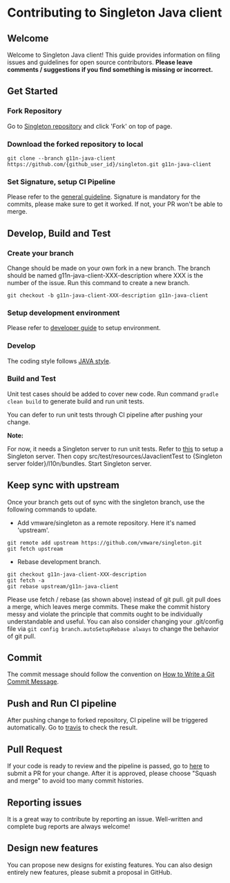 # Contributing to Singleton Java client


## Welcome

Welcome to Singleton Java client! This guide provides information on filing issues and guidelines for open source contributors. **Please leave comments / suggestions if you find something is missing or incorrect.**

## Get Started

### Fork Repository
Go to [Singleton repository](https://github.com/vmware/singleton) and click 'Fork' on top of page.

### Download the forked repository to local

``` 
git clone --branch g11n-java-client https://github.com/{github_user_id}/singleton.git g11n-java-client
```

### Set Signature, setup CI Pipeline 
Please refer to the [general guideline](https://github.com/vmware/singleton/blob/master/CONTRIBUTING.md).
Signature is mandatory for the commits, please make sure to get it worked. If not, your PR won't be able to merge.

## Develop, Build and Test
### Create your branch
Change should be made on your own fork in a new branch. The branch should be named g11n-java-client-XXX-description where XXX is the number of the issue. Run this command to create a new branch.

```
git checkout -b g11n-java-client-XXX-description g11n-java-client
```

### Setup development environment

Please refer to [developer guide](https://github.com/vmware/singleton/blob/master/g11n-ws/docs/developer_guide_javaclient.md) to setup environment.

### Develop
The coding style follows [JAVA style](https://petroware.no/javastyle.html).

### Build and Test
Unit test cases should be added to cover new code.
Run command `gradle clean build` to generate build and run unit tests.

You can defer to run unit tests through CI pipeline after pushing your change.

**Note:** 

For now, it needs a Singleton server to run unit tests. Refer to [this](https://github.com/vmware/singleton/blob/master/README.md) to setup a Singleton server. Then copy src/test/resources/JavaclientTest to {Singleton server folder}/l10n/bundles. Start Singleton server.

## Keep sync with upstream

Once your branch gets out of sync with the singleton branch, use the following commands to update.

- Add vmware/singleton as a remote repository. Here it's named 'upstream'.

```
git remote add upstream https://github.com/vmware/singleton.git
git fetch upstream
```

- Rebase development branch.

```
git checkout g11n-java-client-XXX-description
git fetch -a
git rebase upstream/g11n-java-client
```
Please use fetch / rebase (as shown above) instead of git pull. git pull does a merge, which leaves merge commits. These make the commit history messy and violate the principle that commits ought to be individually understandable and useful. You can also consider changing your .git/config file via `git config branch.autoSetupRebase always` to change the behavior of git pull.

## Commit

The commit message should follow the convention on [How to Write a Git Commit Message](http://chris.beams.io/posts/git-commit/).

## Push and Run CI pipeline
After pushing change to forked repository, CI pipeline will be triggered automatically. Go to [travis](https://travis-ci.com/) to check the result.

## Pull Request
If your code is ready to review and the pipeline is passed, go to [here](https://github.com/vmware/singleton/pulls) to submit a PR for your change.
After it is approved, please choose "Squash and merge" to avoid too many commit histories.

## Reporting issues

It is a great way to contribute by reporting an issue. Well-written and complete bug reports are always welcome!

## Design new features

You can propose new designs for existing features. You can also design entirely new features, please submit a proposal in GitHub.
